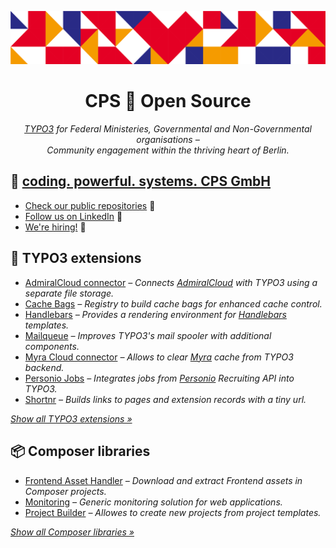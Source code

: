 <div align="center">

[![coding. powerful. systems. CPS GmbH](img/header.png)][WEBSITE]

# CPS 🧡 Open Source

_[TYPO3] for Federal Ministeries, Governmental and Non-Governmental organisations –\
Community engagement within the thriving heart of Berlin._

</div>

## 👋 [coding.&nbsp;powerful.&nbsp;systems.&nbsp;CPS&nbsp;GmbH][WEBSITE]

* [Check our public repositories][REPOS] 📂
* [Follow us on LinkedIn][LINKEDIN] 👔
* [We're hiring!][JOBS] 🚀

## 🎁 TYPO3 extensions

* [AdmiralCloud connector][ADMIRAL_CLOUD_CONNECTOR] _– Connects [AdmiralCloud][ADMIRAL_CLOUD] with TYPO3 using a separate file storage._
* [Cache Bags][CACHE_BAGS] _– Registry to build cache bags for enhanced cache control._
* [Handlebars][HANDLEBARS] _– Provides a rendering environment for [Handlebars][HANDLEBARS_JS] templates._
* [Mailqueue][MAILQUEUE] _– Improves TYPO3's mail spooler with additional components._
* [Myra Cloud connector][CPS_MYRA_CLOUD] _– Allows to clear [Myra][MYRA_CLOUD] cache from TYPO3 backend._
* [Personio Jobs][PERSONIO_JOBS] _– Integrates jobs from [Personio][PERSONIO] Recruiting API into TYPO3._
* [Shortnr][SHORTNR] _– Builds links to pages and extension records with a tiny url._

[_Show all TYPO3 extensions &raquo;_][PACKAGIST_EXTENSIONS]

## 📦 Composer libraries

* [Frontend Asset Handler][FAH] _– Download and extract Frontend assets in Composer projects._
* [Monitoring][MONITORING] _– Generic monitoring solution for web applications._
* [Project Builder][PROJECT_BUILDER] _– Allowes to create new projects from project templates._

[_Show all Composer libraries &raquo;_][PACKAGIST_LIBRARIES]



[ADMIRAL_CLOUD]: https://www.admiralcloud.com/
[ADMIRAL_CLOUD_CONNECTOR]: https://github.com/CPS-IT/admiral-cloud-connector
[CACHE_BAGS]: https://github.com/CPS-IT/cache-bags
[CPS_MYRA_CLOUD]: https://github.com/CPS-IT/cps_myra_cloud
[FAH]: https://github.com/CPS-IT/frontend-asset-handler
[HANDLEBARS]: https://github.com/CPS-IT/handlebars
[HANDLEBARS_JS]: https://handlebarsjs.com/
[JOBS]: https://www.cps-it.de/karriere
[LINKEDIN]: https://linkedin.com/company/cps-it-gmbh
[MAILQUEUE]: https://github.com/CPS-IT/mailqueue
[MONITORING]: https://github.com/CPS-IT/monitoring
[MYRA_CLOUD]: https://www.myrasecurity.com/
[PACKAGIST_EXTENSIONS]: https://packagist.org/?query=cpsit&type=typo3-cms-extension
[PACKAGIST_LIBRARIES]: https://packagist.org/?query=cpsit&type=-typo3-cms-extension
[PERSONIO]: https://www.personio.com/
[PERSONIO_JOBS]: https://github.com/CPS-IT/personio-jobs
[PROJECT_BUILDER]: https://github.com/CPS-IT/project-builder
[REPOS]: https://github.com/orgs/CPS-IT/repositories?type=source&q=fork%3Afalse
[SHORTNR]: https://github.com/CPS-IT/cps_shortnr
[TYPO3]: https://typo3.org/
[WEBSITE]: https://www.cps-it.de/
